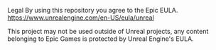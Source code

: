 
Legal
By using this repository you agree to the Epic EULA. https://www.unrealengine.com/en-US/eula/unreal

This project may not be used outside of Unreal projects, any content belonging to Epic Games is protected by Unreal Engine's EULA.
